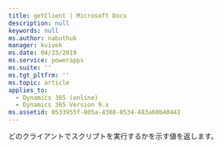 ```yaml
---
title: getClient | Microsoft Docs
description: null
keywords: null
ms.author: nabuthuk
manager: kvivek
ms.date: 04/23/2019
ms.service: powerapps
ms.suite: ''
ms.tgt_pltfrm: ''
ms.topic: article
applies_to:
  - Dynamics 365 (online)
  - Dynamics 365 Version 9.x
ms.assetid: 0533955f-805a-4388-8534-483a60b40441
---
```


どのクライアントでスクリプトを実行するかを示す値を返します。